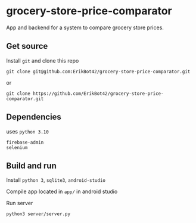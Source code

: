 # grocery-store-price-comparator
App and backend for a system to compare grocery store prices.

## Get source
Install `git` and clone this repo

```
git clone git@github.com:ErikBot42/grocery-store-price-comparator.git
```
or
```
git clone https://github.com/ErikBot42/grocery-store-price-comparator.git
```
## Dependencies
uses `python 3.10`
```
firebase-admin
selenium
```

## Build and run
Install `python 3`, `sqlite3`, `android-studio`

Compile app located in `app/` in android studio

Run server
```
python3 server/server.py
```


